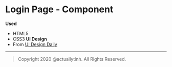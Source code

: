 # Login Page - Component
**Used**
- HTML5
- CSS3
**UI Design**
- From [UI Design Daily](https://uidesigndaily.com/posts/sketch-sign-in-log-authentication-day-894)
---
> Copyright 2020 @actuallytinh. All Rights Reserved.
